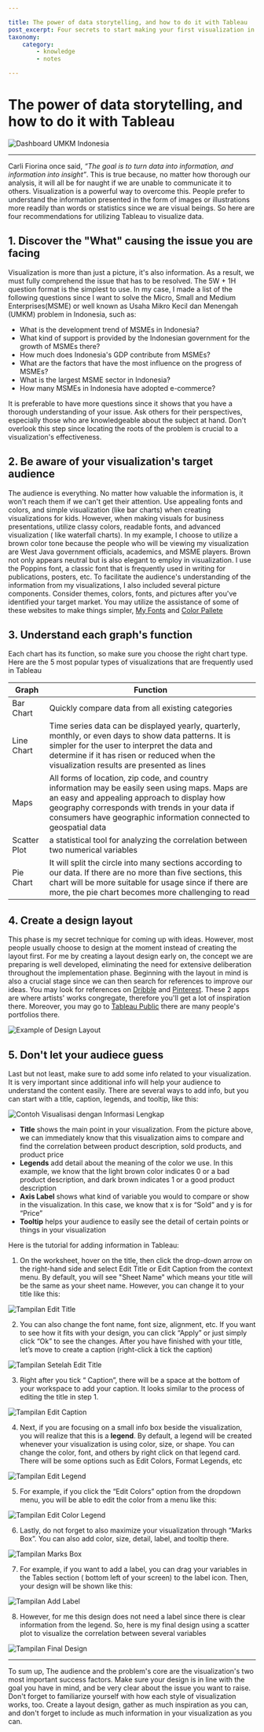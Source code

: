 ```yaml
---

title: The power of data storytelling, and how to do it with Tableau
post_excerpt: Four secrets to start making your first visualization in Tableau
taxonomy:
    category:
        - knowledge
        - notes

---
```


# The power of data storytelling, and how to do it with Tableau

![Dashboard UMKM Indonesia](/_images/tableau_1.jpg)

---
Carli Fiorina once said, *“The goal is to turn data into information, and information into insight”*. This is true because, no matter how thorough our analysis, it will all be for naught if we are unable to communicate it to others. Visualization is a powerful way to overcome this. People prefer to understand the information presented in the form of images or illustrations more readily than words or statistics since we are visual beings. So here are four recommendations for utilizing Tableau to visualize data.

## 1. Discover the **"What"** causing the issue you are facing

Visualization is more than just a picture, it's also information. As a result, we must fully comprehend the issue that has to be resolved. The 5W + 1H question format is the simplest to use. In my case, I made a list of the following questions since I want to solve the Micro, Small and Medium Enterprises(MSME) or well known as Usaha Mikro Kecil dan Menengah (UMKM) problem in Indonesia, such as:

-	What is the development trend of MSMEs in Indonesia?
-	What kind of support is provided by the Indonesian government for the growth of MSMEs there?
-	How much does Indonesia's GDP contribute from MSMEs?
-	What are the factors that have the most influence on the progress of MSMEs?
-	What is the largest MSME sector in Indonesia?
-	How many MSMEs in Indonesia have adopted e-commerce?

It is preferable to have more questions since it shows that you have a thorough understanding of your issue. Ask others for their perspectives, especially those who are knowledgeable about the subject at hand. Don't overlook this step since locating the roots of the problem is crucial to a visualization's effectiveness.

## 2. Be aware of your visualization's **target audience**

The audience is everything. No matter how valuable the information is, it won't reach them if we can't get their attention. Use appealing fonts and colors, and simple visualization (like bar charts) when creating visualizations for kids. However, when making visuals for business presentations, utilize classy colors, readable fonts, and advanced visualization ( like waterfall charts). In my example, I choose to utilize a brown color tone because the people who will be viewing my visualization are West Java government officials, academics, and MSME players. Brown not only appears neutral but is also elegant to employ in visualization. I use the Poppins font, a classic font that is frequently used in writing for publications, posters, etc. To facilitate the audience's understanding of the information from my visualizations, I also included several picture components. Consider themes, colors, fonts, and pictures after you've identified your target market. You may utilize the assistance of some of these websites to make things simpler, [My Fonts](https://www.myfonts.com/pages/whatthefont ) and [Color Pallete](https://colorpalettes.net/)

## 3. Understand each **graph's function**

Each chart has its function, so make sure you choose the right chart type. Here are the 5 most popular types of visualizations that are frequently used in Tableau

| Graph | Function |
|-------|----------|
|Bar Chart|Quickly compare data from all existing categories|
|Line Chart|Time series data can be displayed yearly, quarterly, monthly, or even days to show data patterns. It is simpler for the user to interpret the data and determine if it has risen or reduced when the visualization results are presented as lines
|Maps|All forms of location, zip code, and country information may be easily seen using maps. Maps are an easy and appealing approach to display how geography corresponds with trends in your data if consumers have geographic information connected to geospatial data
|Scatter Plot| a statistical tool for analyzing the correlation between two numerical variables|
|Pie Chart|It will split the circle into many sections according to our data. If there are no more than five sections, this chart will be more suitable for usage since if there are more, the pie chart becomes more challenging to read|

## 4. Create a **design layout**
This phase is my secret technique for coming up with ideas. However, most people usually choose to design at the moment instead of creating the layout first. For me by creating a layout design early on, the concept we are preparing is well developed, eliminating the need for extensive deliberation throughout the implementation phase. Beginning with the layout in mind is also a crucial stage since we can then search for references to improve our ideas. You may look for references on [Dribble](https://dribbble.com/) and [Pinterest](https://id.pinterest.com/). These 2 apps are where artists' works congregate, therefore you'll get a lot of inspiration there. Moreover, you may go to [Tableau Public](https://public.tableau.com/app/discover/viz-of-the-day) there are many people's portfolios there.

![Example of Design Layout](/_images/tableau_2.jpg)

## 5. Don't let your audiece guess

Last but not least, make sure to add some info related to your visualization. It is very important since additional info will help your audience to understand the content easily. There are several ways to add info, but you can start with a title, caption, legends, and tooltip, like this:

![Contoh Visualisasi dengan Informasi Lengkap](/_images/tableau_3.jpg)
 
- **Title** shows the main point in your visualization. From the picture above, we can immediately know that this visualization aims to compare and find the correlation between product description, sold products, and product price
- **Legends** add detail about the meaning of the color we use. In this example, we know that the light brown color indicates 0 or a bad product description, and dark brown indicates 1 or a good product description
- **Axis Label** shows what kind of variable you would to compare or show in the visualization. In this case, we know that x is for “Sold” and y is for “Price”
- **Tooltip** helps your audience to easily see the detail of certain points or things in your visualization

Here is the tutorial for adding information in Tableau:
1. On the worksheet, hover on the title, then click the drop-down arrow on the right-hand side and select Edit Title or Edit Caption from the context menu. By default, you will see "Sheet Name" which means your title will be the same as your sheet name. However, you can change it to your title like this:

![Tampilan Edit Title](/_images/tableau_4.jpg)
 
2. You can also change the font name, font size, alignment, etc. If you want to see how it fits with your design, you can click “Apply” or just simply click “Ok” to see the changes. After you have finished with your title, let’s move to create a caption (right-click à tick the caption)
 
 ![Tampilan Setelah Edit Title](/_images/tableau_5.png)

3. Right after you tick “ Caption”, there will be a space at the bottom of your workspace to add your caption. It looks similar to the process of editing the title in step 1.
 
 ![Tampilan Edit Caption](/_images/tableau_6.png)

4. Next, if you are focusing on a small info box beside the visualization, you will realize that this is a **legend**. By default, a legend will be created whenever your visualization is using color, size, or shape. You can change the color, font, and others by right click on that legend card. There will be some options such as Edit Colors, Format Legends, etc
 
 ![Tampilan Edit Legend](/_images/tableau_7.png)

5. For example, if you click the “Edit Colors” option from the dropdown menu, you will be able to edit the color from a menu like this:

![Tampilan Edit Color Legend](/_images/tableau_8.png)
 
6. Lastly, do not forget to also maximize your visualization through “Marks Box”. You can also add color, size, detail, label, and tooltip there. 

![Tampilan Marks Box](/_images/tableau_9.png)
 
7. For example, if you want to add a label, you can drag your variables in the Tables section ( bottom left of your screen) to the label icon. Then, your design will be shown like this:

![Tampilan Add Label](/_images/tableau_10.png)

8. However, for me this design does not need a label since there is clear information from the legend. So, here is my final design using a scatter plot to visualize the correlation between several variables

![Tampilan Final Design](/_images/tableau_11.png)

---

To sum up, The audience and the problem's core are the visualization's two most important success factors. Make sure your design is in line with the goal you have in mind, and be very clear about the issue you want to raise. Don't forget to familiarize yourself with how each style of visualization works, too. Create a layout design, gather as much inspiration as you can, and don't forget to include as much information in your visualization as you can.


